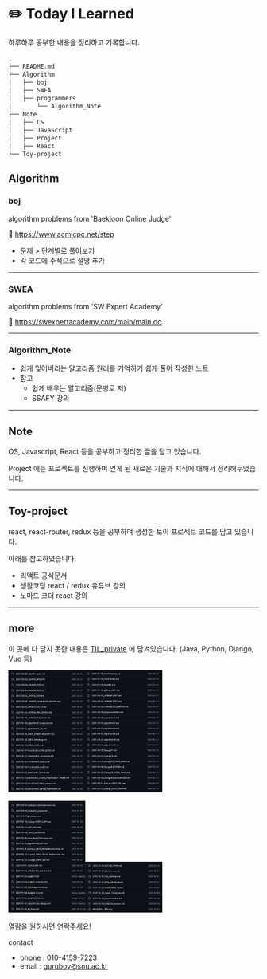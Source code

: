 # :pencil2: Today I Learned

하루하루 공부한 내용을 정리하고 기록합니다. 

```
.
├── README.md
├── Algorithm
│   ├── boj
│   ├── SWEA
│   ├── programmers
│		└── Algorithm_Note 
├── Note
│   ├── CS
│   ├── JavaScript
│   ├── Project  
│   ├── React
└── Toy-project
```

## Algorithm

### boj

algorithm problems from 'Baekjoon Online Judge'

:link: https://www.acmicpc.net/step

- 문제 > 단계별로 풀어보기 
- 각 코드에 주석으로 설명 추가 
****
### SWEA

algorithm problems from 'SW Expert Academy'

:link: https://swexpertacademy.com/main/main.do
****
### Algorithm_Note

- 쉽게 잊어버리는 알고리즘 원리를 기억하기 쉽게 풀어 작성한 노트 
- 참고
  - 쉽게 배우는 알고리즘(문병로 저)
  - SSAFY 강의
****

## Note 

OS, Javascript, React 등을 공부하고 정리한 글을 담고 있습니다. 

Project 에는 프로젝트를 진행하며 얻게 된 새로운 기술과 지식에 대해서 정리해두었습니다. 
****
## Toy-project 

react, react-router, redux 등을 공부하며 생성한 토이 프로젝트 코드를 담고 있습니다. 

아래를 참고하였습니다. 

- 리액트 공식문서 
- 생활코딩 react / redux 유튜브 강의 
- 노마드 코더 react 강의 
****
## more
이 곳에 다 담지 못한 내용은 [TIL_private](https://github.com/j1h00/TIL_private) 에 담겨있습니다. (Java, Python, Django, Vue 등)

<img src="README.assets/Screen Shot 2022-03-11 at 10.22.45 PM.png" alt="Screen Shot 2022-03-11 at 10.22.45 PM" style="zoom:33%;" /><img src="README.assets/Screen Shot 2022-03-11 at 10.23.15 PM.png" alt="Screen Shot 2022-03-11 at 10.23.15 PM" style="zoom:33%;" />

<img src="README.assets/Screen Shot 2022-03-11 at 10.23.36 PM.png" alt="Screen Shot 2022-03-11 at 10.23.36 PM" style="zoom:33%;" /><img src="README.assets/Screen Shot 2022-03-11 at 10.23.56 PM-7005170.png" alt="Screen Shot 2022-03-11 at 10.23.56 PM" style="zoom:33%;" />

열람을 원하시면 연락주세요!

contact 

- phone : 010-4159-7223
- email : guruboy@snu.ac.kr 





